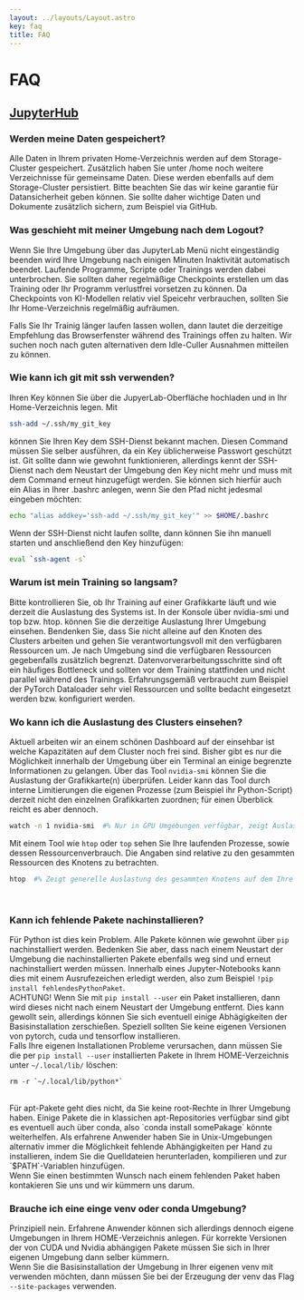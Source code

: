 ```yaml
---
layout: ../layouts/Layout.astro
key: faq
title: FAQ
---
```

# FAQ

## [JupyterHub](https://www.ki.fh-swf.de/jupyterhub)

### Werden meine Daten gespeichert?

Alle Daten in Ihrem privaten Home-Verzeichnis werden auf dem Storage-Cluster gespeichert. Zusätzlich haben Sie unter /home noch weitere Verzeichnisse für gemeinsame Daten. Diese werden ebenfalls auf dem Storage-Cluster persistiert. Bitte beachten Sie das wir keine garantie für Datansicherheit geben können. Sie sollte daher wichtige Daten und Dokumente zusätzlich sichern, zum Beispiel via GitHub.

### Was geschieht mit meiner Umgebung nach dem Logout?

Wenn Sie Ihre Umgebung über das JupyterLab Menü nicht eingeständig beenden wird Ihre Umgebung nach einigen Minuten Inaktivität automatisch beendet.
Laufende Programme, Scripte oder Trainings werden dabei unterbrochen. Sie sollten daher regelmäßige Checkpoints erstellen um das Training oder Ihr Programm verlustfrei vorsetzen zu können. Da Checkpoints von KI-Modellen relativ viel Speicehr verbrauchen, sollten Sie Ihr Home-Verzeichnis regelmäßig aufräumen.

Falls Sie Ihr Trainig länger laufen lassen wollen, dann lautet die derzeitige Empfehlung das Browserfenster während des Trainings offen zu halten.
Wir suchen noch nach guten alternativen dem Idle-Culler Ausnahmen mitteilen zu können.

### Wie kann ich git mit ssh verwenden?

Ihren Key können Sie über die JupyerLab-Oberfläche hochladen und in Ihr Home-Verzeichnis legen. Mit
```bash
ssh-add ~/.ssh/my_git_key
```
können Sie Ihren Key dem SSH-Dienst bekannt machen. Diesen Command müssen Sie selber ausführen, da ein Key üblicherweise Passwort geschützt ist.
Git sollte dann wie gewohnt funktionieren, allerdings kennt der SSH-Dienst nach dem Neustart der Umgebung den Key nicht mehr und muss mit dem Command erneut hinzugefügt werden. Sie können sich hierfür auch ein Alias in Ihrer .bashrc anlegen, wenn Sie den Pfad nicht jedesmal eingeben möchten:
```bash
echo "alias addkey='ssh-add ~/.ssh/my_git_key'" >> $HOME/.bashrc
```
Wenn der SSH-Dienst nicht laufen sollte, dann können Sie ihn manuell starten und anschließend den Key hinzufügen: 

```bash
eval `ssh-agent -s`
```

### Warum ist mein Training so langsam?

Bitte kontrollieren Sie, ob Ihr Training auf einer Grafikkarte läuft und wie derzeit die Auslastung des Systems ist.
In der Konsole über nvidia-smi und top bzw. htop. können Sie die derzeitige Auslastung Ihrer Umgebung einsehen.
Bendenken Sie, dass Sie nicht alleine auf den Knoten des Clusters arbeiten und gehen Sie verantwortungsvoll mit den verfügbaren Ressourcen um. 
Je nach Umgebung sind die verfügbaren Ressourcen gegebenfalls zusätzlich begrenzt. Datenvorverarbeitungsschritte sind oft ein häufiges Bottleneck und sollten vor dem Training stattfinden und nicht parallel während des Trainings. Erfahrungsgemäß verbraucht zum Beispiel der PyTorch Dataloader sehr viel Ressourcen und sollte bedacht eingesetzt werden bzw. konfiguriert werden.
</br>

### Wo kann ich die Auslastung des Clusters einsehen?

Aktuell arbeiten wir an einem schönen Dashboard auf der einsehbar ist welche Kapazitäten auf dem Cluster noch frei sind.
Bisher gibt es nur die Möglichkeit innerhalb der Umgebung über ein Terminal an einige begrenzte Informationen zu gelangen.
Über das Tool `nvidia-smi` können Sie die Auslastung der Grafikkarte(n) überprüfen. Leider kann das Tool durch interne Limitierungen die eigenen Prozesse (zum Beispiel ihr Python-Script) derzeit nicht den einzelnen Grafikkarten zuordnen; für einen Überblick reicht es aber dennoch.
```bash
watch -n 1 nvidia-smi  #% Nur in GPU Umgebungen verfügbar, zeigt Auslastung der verfügbaren GPUs (ohne Prozesse), aktualisiert alle 1 Sekunden. (Beenden über Strg+C)
```
Mit einem Tool wie `htop` oder `top` sehen Sie Ihre laufenden Prozesse, sowie dessen Ressourcenverbrauch. Die Angaben sind relative zu den gesammten Ressourcen des Knotens zu betrachten.
```bash
htop  #% Zeigt generelle Auslastung des gesammten Knotens auf dem Ihre Umgebung läuft, sowie ihre laufenden Prozesse. (Beenden über Strg+C)
```
</br>

### Kann ich fehlende Pakete nachinstallieren?
Für Python ist dies kein Problem. Alle Pakete können wie gewohnt über `pip` nachinstalliert werden. Bedenken Sie aber, dass nach einem Neustart der Umgebung die nachinstallierten Pakete ebenfalls weg sind und erneut nachinstalliert werden müssen.
Innerhalb eines Jupyter-Notebooks kann dies mit einem Ausrufezeichen erledigt werden, also zum Beispiel `!pip install fehlendesPythonPaket`.
</br>
ACHTUNG! Wenn Sie mit `pip install --user` ein Paket installieren, dann wird dieses nicht nach einem Neustart der Umgebung entfernt. Dies kann gewollt sein, allerdings können Sie sich eventuell einige Abhägigkeiten der Basisinstallation zerschießen. Speziell sollten Sie keine eigenen Versionen von pytorch, cuda und tensorflow installieren. 
</br>
Falls Ihre eigenen Installationen Probleme verursachen, dann müssen Sie die per  `pip install --user` installierten Pakete in Ihrem HOME-Verzeichnis unter `~/.local/lib/` löschen:
```shell
rm -r `~/.local/lib/python*`
```
</br>
Für apt-Pakete geht dies nicht, da Sie keine root-Rechte in Ihrer Umgebung haben. Einige Pakete die in klassichen apt-Repositories verfügbar sind gibt es eventuell auch über conda, also `conda install somePakage` könnte weiterhelfen.
Als erfahrene Anwender haben Sie in Unix-Umgebungen alternativ immer die Möglichkeit fehlende Abhängigkeiten per Hand zu installieren, indem Sie die Quelldateien herunterladen, kompilieren und zur `$PATH`-Variablen hinzufügen. 
</br>
Wenn Sie einen bestimmten Wunsch nach einem fehlenden Paket haben kontakieren Sie uns und wir kümmern uns darum.

### Brauche ich eine einge venv oder conda Umgebung?
Prinzipiell nein. Erfahrene Anwender können sich allerdings dennoch eigene Umgebungen in Ihrem HOME-Verzeichnis anlegen. Für korrekte Versionen der von CUDA und Nvidia abhängigen Pakete müssen Sie sich in Ihrer eigenen Umgebung dann selber kümmern. 
</br>
Wenn Sie die Basisinstallation der Umgebung in Ihrer eigenen venv mit verwenden möchten, dann müssen Sie bei der Erzeugung der venv das Flag `--site-packages` verwenden.
</br>
